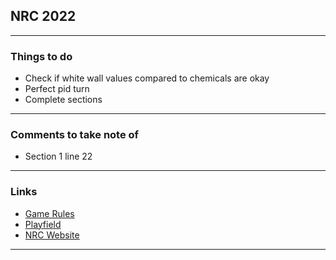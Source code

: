 ## NRC 2022
-----
### Things to do
- Check if white wall values compared to chemicals are okay
- Perfect pid turn
- Complete sections
-----
### Comments to take note of
- Section 1 line 22
-----
### Links
- [Game Rules](https://wro-association.org/wp-content/uploads/WRO-2022-RoboMission-Junior.pdf)
- [Playfield](https://wro-association.org/wp-content/uploads/WRO-2022_RoboMission_Playfield_Junior.pdf)
- [NRC Website](https://www.science.edu.sg/for-schools/competitions/national-robotics-competition)
-----
### 